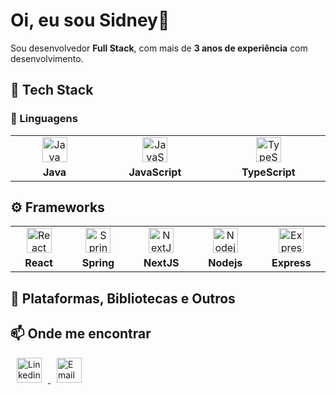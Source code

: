 # Oi, eu sou Sidney👋 

Sou desenvolvedor **Full Stack**, com mais de **3 anos de experiência** com desenvolvimento. 

## 🚀 Tech Stack

### 🧠 Linguagens
<table>
  <tr>
    <td align="center" width="12%">
      <img src="https://readme.zimeo.com.br/skills/java.svg" width="40" height="40" alt="Java" />
    </td>
    <td align="center" width="12%">
      <img src="https://readme.zimeo.com.br/skills/javascript.svg" width="40" height="40" alt="JavaScript" />
    </td>
    <td align="center" width="12%">
      <img src="https://readme.zimeo.com.br/skills/typescript.svg" width="40" height="40" alt="TypeScript" />
    </td>
  </tr>
  <tr>
    <td align="center">
      <b>Java</b>
    </td>
    <td align="center">
      <b>JavaScript</b>
    </td>
    <td align="center">
      <b>TypeScript</b>
    </td>
  </tr>
</table>


## ⚙️ Frameworks
<table>
  <tr>
    <td align="center" width="12%">
      <img src="https://readme.zimeo.com.br/skills/react.svg" width="40" height="40" alt="React" />
    </td>
    <td align="center" width="12%">
      <img src="https://readme.zimeo.com.br/skills/spring.svg" width="40" height="40" alt="Spring" />
    </td>
    <td align="center" width="12%">
      <img src="https://readme.zimeo.com.br/skills/nextjs.svg" width="40" height="40" alt="NextJS" />
    </td>
    <td align="center" width="12%">
      <img src="https://readme.zimeo.com.br/skills/nodejs.svg" width="40" height="40" alt="Nodejs" />
    </td>
    <td align="center" width="12%">
      <img src="https://readme.zimeo.com.br/skills/express.svg" width="40" height="40" alt="Express" />
    </td>
  </tr>
  <tr>
    <td align="center">
      <b>React</b>
    </td>
    <td align="center">
      <b>Spring</b>
    </td>
    <td align="center">
      <b>NextJS</b>
    </td>
    <td align="center">
      <b>Nodejs</b>
    </td>
    <td align="center">
      <b>Express</b>
    </td>
  </tr>
</table>


## 🧩 Plataformas, Bibliotecas e Outros  



## 📫 Onde me encontrar

<div>
<a href="https://www.linkedin.com/in/sidneylima/" target="_blank">
<img src="https://readme.zimeo.com.br/social/linkedin.svg" alt="Linkedin" width="40" height="40" style="margin: 0 10px;"/>
</a>
<a href="mailto:sidneylimadev@gmail.com" target="_blank">
<img src="https://readme.zimeo.com.br/social/gmail.svg" alt="Email" width="40" height="40" style="margin: 0 10px;"/>
</a>
</div>

















